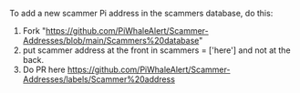 To add a new scammer Pi address in the scammers database, do this:
1. Fork "https://github.com/PiWhaleAlert/Scammer-Addresses/blob/main/Scammers%20database" 
2. put scammer address at the front in scammers = ['here'] and not at the back. 
3. Do PR here https://github.com/PiWhaleAlert/Scammer-Addresses/labels/Scammer%20address
 

